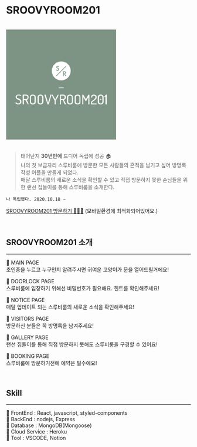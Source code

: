 # SROOVYROOM201

<br />

<img src="./design/sroovyroom201.png" width="300" />

<br />
<br />

> 태어난지 **30년만에** 드디어 독립에 성공 🏠  
> 나의 첫 보금자리 스루비룸에 방문한 모든 사람들의 흔적을 남기고 싶어 방명록 작성 어플을 만들게 되었다.  
> 매달 스루비룸의 새로운 소식을 확인할 수 있고 직접 방문하지 못한 손님들을 위한
> 랜선 집들이를 통해 스루비룸을 소개한다.

```
나 독립했다. 2020.10.18 ~
```

[SROOVYROOM201 방문하기 💁🏻‍♀️](https://sroovyroom201.herokuapp.com/) (모바일환경에 최적화되어있어요.)

<br />

## SROOVYROOM201 소개

---

🔸 MAIN PAGE  
초인종을 누르고 누구인지 알려주시면 귀여운 고양이가 문을 열어드릴거에요!

🔸 DOORLOCK PAGE  
스루비룸에 입장하기 위해선 비밀번호가 필요해요. 힌트를 확인해주세요!

🔸 NOTICE PAGE  
매달 업데이트 되는 스루비룸의 새로운 소식을 확인해주세요!

🔸 VISITORS PAGE  
방문하신 분들은 꼭 방명록을 남겨주세요!

🔸 GALLERY PAGE  
랜선 집들이를 통해 직접 방문하지 못해도 스루비룸을 구경할 수 있어요!

🔸 BOOKING PAGE  
스루비룸에 방문하기전에 예약은 필수에요!

<br>

## Skill

---

🔹 FrontEnd : React, javascript, styled-components  
🔹 BackEnd : nodejs, Express  
🔹 Database : MongoDB(Mongoose)  
🔹 Cloud Service : Heroku  
🔹 Tool : VSCODE, Notion
